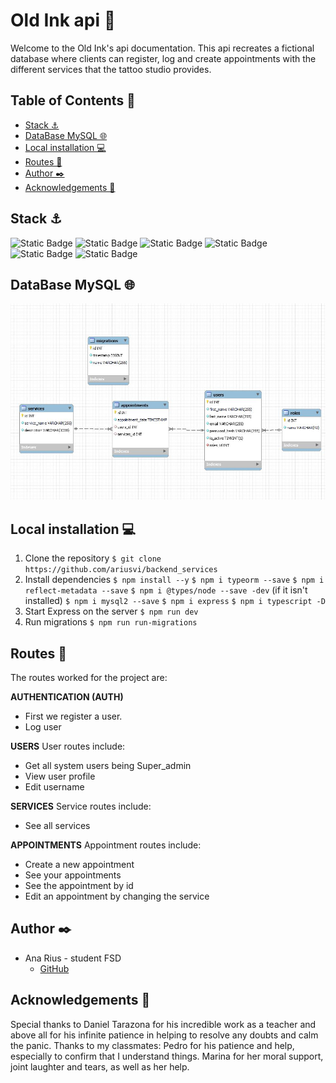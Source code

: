 # Old Ink api 🎨
Welcome to the Old Ink's api documentation. This api recreates a fictional database where clients can register, log and create appointments with the different services that the tattoo studio provides.

## Table of Contents 📂
* <a href="#stack-⚓">Stack ⚓</a>
* <a href="#database-mysql-🌐">DataBase MySQL 🌐</a>
* <a href="#local-installation-💻">Local installation 💻</a>
* <a href="#routes-👾">Routes 👾</a>
* <a href="#author-✒️">Author ✒️</a>
* <a href="#acknowledgements-🙏">Acknowledgements 🙏</a>

## Stack ⚓
![Static Badge](https://img.shields.io/badge/TypeScript%20-%20blue)
![Static Badge](https://img.shields.io/badge/Express%20JS%20%20-%20black)
![Static Badge](https://img.shields.io/badge/MySQL%20%20-%20lightblue)
![Static Badge](https://img.shields.io/badge/NODE%20JS%20%20-%20green)
![Static Badge](https://img.shields.io/badge/JavaScript%20%20-%20orange)
![Static Badge](https://img.shields.io/badge/JWT%20(JSON%20Web%20Tokens)%20%20-%20purple)


## DataBase MySQL 🌐
![database_image](./img/database.JPG)

## Local installation 💻
1. Clone the repository
 ` $ git clone https://github.com/ariusvi/backend_services `
2. Install dependencies
 ``` $ npm install --y ``` 
 ``` $ npm i typeorm --save ```
 ``` $ npm i reflect-metadata --save ```
 ``` $ npm i @types/node --save -dev ``` (if it isn't installed)
 ``` $ npm i mysql2 --save ```
 ``` $ npm i express ```
 ``` $ npm i typescript -D ```
3. Start Express on the server
 ``` $ npm run dev ``` 
4. Run migrations
 ``` $ npm run run-migrations ``` 

## Routes 👾
The routes worked for the project are:

<B>AUTHENTICATION (AUTH)</B>

- First we register a user.
- Log user


<B>USERS</B>
User routes include:

- Get all system users being Super_admin
- View user profile
- Edit username


<B>SERVICES</B>
Service routes include:

- See all services


<B>APPOINTMENTS</B>
Appointment routes include:

- Create a new appointment
- See your appointments
- See the appointment by id
- Edit an appointment by changing the service

## Author ✒️
* Ana Rius - student FSD
    * [GitHub](https://github.com/ariusvi)

## Acknowledgements 🙏
Special thanks to Daniel Tarazona for his incredible work as a teacher and above all for his infinite patience in helping to resolve any doubts and calm the panic.
Thanks to my classmates:
Pedro for his patience and help, especially to confirm that I understand things.
Marina for her moral support, joint laughter and tears, as well as her help.